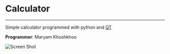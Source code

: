 # Calculator
---

Simple calculator programmed with python and [QT](https://wiki.qt.io/Qt_for_Python)

**Programmer**: Maryam Khoshkhoo

![Screen Shot](Python_Class/Untitled.png)